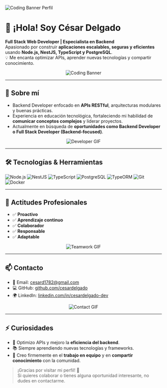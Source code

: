 ![Coding Banner Perfil](https://res.cloudinary.com/das5wexs7/image/upload/v1759788003/ChatGPT_Image_28_ago_2025_15_36_33_qm4cic.png)
# 👋 ¡Hola! Soy César Delgado

**Full Stack Web Developer | Especialista en Backend**  
Apasionado por construir **aplicaciones escalables, seguras y eficientes** usando **Node.js, NestJS, TypeScript y PostgreSQL**.  
💡 Me encanta optimizar APIs, aprender nuevas tecnologías y compartir conocimiento.

<div align="center">
  <img src="https://media.giphy.com/media/l0Exk8EUzSLsrErEQ/giphy.gif" alt="Coding Banner">
</div>

---

## 🚀 Sobre mí

- Backend Developer enfocado en **APIs RESTful**, arquitecturas modulares y buenas prácticas.  
- Experiencia en educación tecnológica, fortaleciendo mi habilidad de **comunicar conceptos complejos** y liderar proyectos.  
- Actualmente en búsqueda de **oportunidades como Backend Developer o Full Stack Developer (Backend-focused)**.

<div align="center">
  <img src="https://media.giphy.com/media/3o7aD2saalBwwftBIY/giphy.gif" alt="Developer GIF">
</div>

---

## 🛠 Tecnologías & Herramientas

![Node.js](https://img.shields.io/badge/Node.js-339933?logo=node-dot-js&logoColor=white&style=for-the-badge)
![NestJS](https://img.shields.io/badge/NestJS-E0234E?style=flat-square&logo=nestjs&logoColor=white)
![TypeScript](https://img.shields.io/badge/TypeScript-3178C6?style=flat-square&logo=typescript&logoColor=white)
![PostgreSQL](https://img.shields.io/badge/PostgreSQL-316192?style=flat-square&logo=postgresql&logoColor=white)
![TypeORM](https://img.shields.io/badge/TypeORM-FF2D20?style=flat-square&logo=typeorm&logoColor=white)
![Git](https://img.shields.io/badge/Git-F05032?style=flat-square&logo=git&logoColor=white)
![Docker](https://img.shields.io/badge/Docker-2496ED?style=flat-square&logo=docker&logoColor=white)

---

## 🌟 Actitudes Profesionales

- ✅ **Proactivo**  
- ✅ **Aprendizaje continuo**  
- ✅ **Colaborador**  
- ✅ **Responsable**  
- ✅ **Adaptable**

<div align="center">
  <img src="https://media.giphy.com/media/xUPGcl3ijl57IqDriI/giphy.gif" alt="Teamwork GIF">
</div>

---

## 📫 Contacto

- 📧 Email: [cesard1782@gmail.com](mailto:cesar1782@gmail.com)  
- 💻 GitHub: [github.com/cesardelgado](https://github.com/cesard1782)
- 🌍 LinkedIn: [linkedin.com/in/cesardelgado-dev](https://linkedin.com/in/cesard1782)

<div align="center">
  <img src="https://media.giphy.com/media/3oEjI6SIIHBdRxXI40/giphy.gif" alt="Contact GIF">
</div>

---

## ⚡ Curiosidades

- 🎯 Optimizo APIs y mejoro la **eficiencia del backend**.  
- 📚 Siempre aprendiendo nuevas tecnologías y frameworks.  
- 🤝 Creo firmemente en el **trabajo en equipo** y en **compartir conocimiento** con la comunidad.  

> ¡Gracias por visitar mi perfil! 🚀  
> Si quieres colaborar o tienes alguna oportunidad interesante, no dudes en contactarme.
